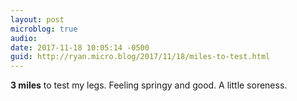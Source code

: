 ```yaml
---
layout: post
microblog: true
audio: 
date: 2017-11-18 10:05:14 -0500
guid: http://ryan.micro.blog/2017/11/18/miles-to-test.html
---
```

**3 miles** to test my legs. Feeling springy and good. A little soreness. 
